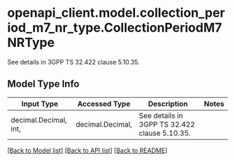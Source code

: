 # openapi_client.model.collection_period_m7_nr_type.CollectionPeriodM7NRType

See details in 3GPP TS 32.422 clause 5.10.35.

## Model Type Info
Input Type | Accessed Type | Description | Notes
------------ | ------------- | ------------- | -------------
decimal.Decimal, int,  | decimal.Decimal,  | See details in 3GPP TS 32.422 clause 5.10.35. | 

[[Back to Model list]](../../README.md#documentation-for-models) [[Back to API list]](../../README.md#documentation-for-api-endpoints) [[Back to README]](../../README.md)

